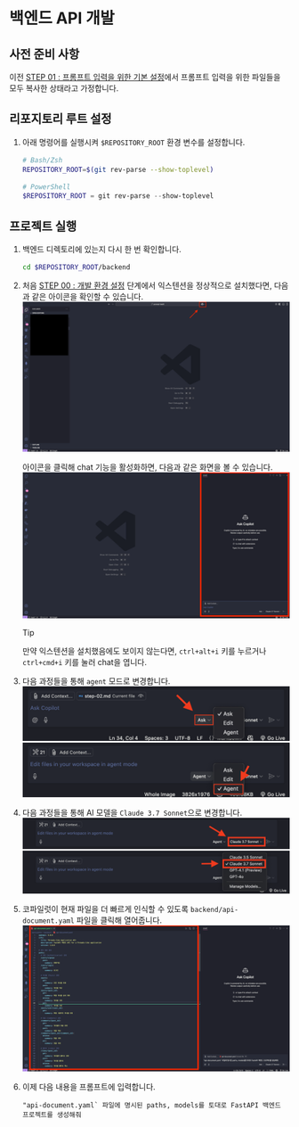 # 백엔드 API 개발

## 사전 준비 사항

이전 [STEP 01 : 프롬프트 입력을 위한 기본 설정](./step-01.md)에서 프롬프트 입력을 위한 파일들을 모두 복사한 상태라고 가정합니다.

## 리포지토리 루트 설정

1. 아래 명령어를 실행시켜 `$REPOSITORY_ROOT` 환경 변수를 설정합니다.

   ```bash
   # Bash/Zsh
   REPOSITORY_ROOT=$(git rev-parse --show-toplevel)
   ```

   ```powershell
   # PowerShell
   $REPOSITORY_ROOT = git rev-parse --show-toplevel
   ```

## 프로젝트 실행

1. 백엔드 디렉토리에 있는지 다시 한 번 확인합니다.
   ```bash
   cd $REPOSITORY_ROOT/backend
   ```
2. 처음 [STEP 00 : 개발 환경 설정](./step-00.md) 단계에서 익스텐션을 정상적으로 설치했다면, 다음과 같은 아이콘을 확인할 수 있습니다.
   ![open-chat1](./img/step02-open-chat1.png)

   아이콘을 클릭해 chat 기능을 활성화하면, 다음과 같은 화면을 볼 수 있습니다.
   ![open-chat2](./img/step02-open-chat2.png)

   > [!TIP]
   > 만약 익스텐션을 설치했음에도 보이지 않는다면, `ctrl+alt+i` 키를 누르거나 `ctrl+cmd+i` 키를 눌러 chat을 엽니다.

3. 다음 과정들을 통해 `agent` 모드로 변경합니다.
   ![agent-mode-1](./img/step02-agent-mode1.png)
   ![agent-mode-2](./img/step02-agent-mode2.png)
4. 다음 과정들을 통해 AI 모델을 `Claude 3.7 Sonnet`으로 변경합니다.
   ![pick-model-1](./img/step02-pick-model1.png)
   ![pick-model-2](./img/step02-pick-model2.png)
5. 코파일럿이 현재 파일을 더 빠르게 인식할 수 있도록 `backend/api-document.yaml` 파일을 클릭해 열어줍니다.
   ![step02-fileopen](./img/step02-fileopen.png)
6. 이제 다음 내용을 프롬프트에 입력합니다.
   ```text
   "api-document.yaml` 파일에 명시된 paths, models를 토대로 FastAPI 백엔드 프로젝트를 생성해줘
   ```
